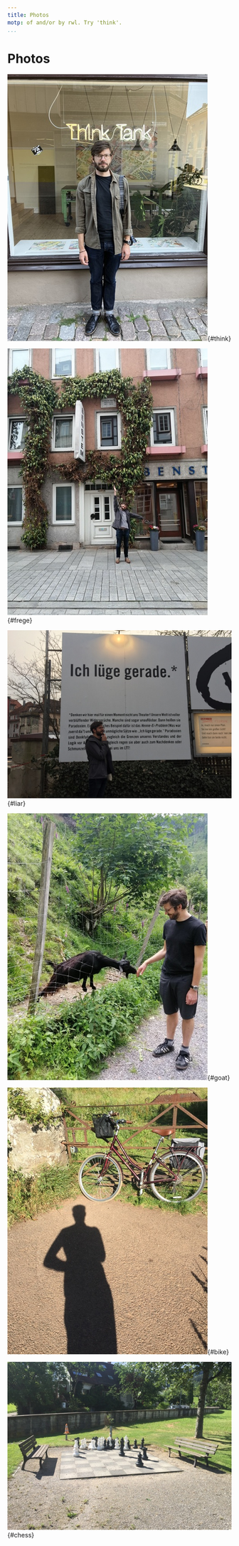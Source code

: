 ```yaml
---
title: Photos
motp: of and/or by rwl. Try 'think'.
...
```


# Photos

![In which I am skeptical of an alternative careerpath](./lib/img/ThinkTank.jpg){#think}

![In which I visit Frege's student apartment](./lib/img/FregesWohnung.jpg){#frege}

![In which I consider the Liar as theater](./lib/img/LiarParadox.jpg){#liar}

![In which I have made a friend](./lib/img/TheGoat.jpg){#goat}

![In which I congratulate myself for hauling it over the gate](lib/img/BikeAtTheLaw.jpg){#bike}

![In which I have lost again](lib/img/BigChess.jpg){#chess}
